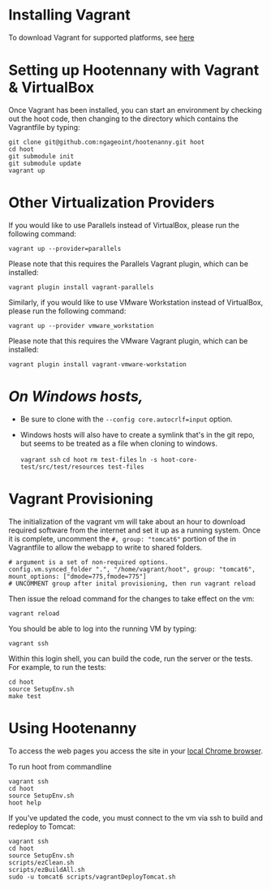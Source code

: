 # Installing Vagrant

To download Vagrant for supported platforms, see [here](http://www.vagrantup.com/downloads)

# Setting up Hootennany with Vagrant & VirtualBox

Once Vagrant has been installed, you can start an environment by checking out the hoot code, then changing to the directory which contains the Vagrantfile by typing:

    git clone git@github.com:ngageoint/hootenanny.git hoot
    cd hoot
    git submodule init
    git submodule update
    vagrant up

# Other Virtualization Providers

If you would like to use Parallels instead of VirtualBox, please run the following command:
```
vagrant up --provider=parallels
```
Please note that this requires the Parallels Vagrant plugin, which can be installed:
```
vagrant plugin install vagrant-parallels
```

Similarly, if you would like to use VMware Workstation instead of VirtualBox, please run the following command:
```
vagrant up --provider vmware_workstation
```
Please note that this requires the VMware Vagrant plugin, which can be installed:
```
vagrant plugin install vagrant-vmware-workstation
```

# *On Windows hosts,*

* Be sure to clone with the `--config core.autocrlf=input` option.
* Windows hosts will also have to create a symlink that's in the git repo, but seems to be treated as a file when cloning to windows.

    `vagrant ssh`
    `cd hoot`
    `rm test-files`
    `ln -s hoot-core-test/src/test/resources test-files`

# Vagrant Provisioning

The initialization of the vagrant vm will take about an hour to download required software from the internet and set it up as a running system. Once it is complete, uncomment the `#, group: "tomcat6"` portion of the in Vagrantfile to allow the webapp to write to shared folders.

    # argument is a set of non-required options.
    config.vm.synced_folder ".", "/home/vagrant/hoot", group: "tomcat6", mount_options: ["dmode=775,fmode=775"]
    # UNCOMMENT group after inital provisioning, then run vagrant reload

Then issue the reload command for the changes to take effect on the vm:

    vagrant reload

You should be able to log into the running VM by typing:

    vagrant ssh

Within this login shell, you can build the code, run the server or the tests. For example, to run the tests:

    cd hoot
    source SetupEnv.sh
    make test

# Using Hootenanny

To access the web pages you access the site in your [local Chrome browser](http://localhost:8888/hootenanny-id).

To run hoot from commandline

    vagrant ssh
    cd hoot
    source SetupEnv.sh
    hoot help


If you've updated the code, you must connect to the vm via ssh to build and redeploy to Tomcat:

    vagrant ssh
    cd hoot
    source SetupEnv.sh
    scripts/ezClean.sh
    scripts/ezBuildAll.sh
    sudo -u tomcat6 scripts/vagrantDeployTomcat.sh

